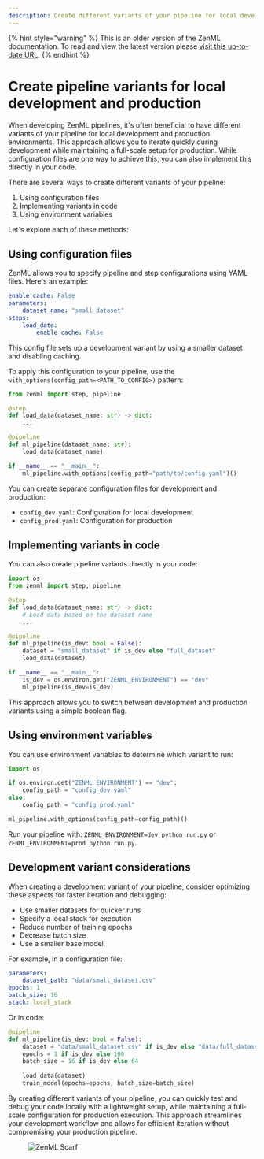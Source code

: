 ```yaml
---
description: Create different variants of your pipeline for local development and production.
---
```


{% hint style="warning" %}
This is an older version of the ZenML documentation. To read and view the latest version please [visit this up-to-date URL](https://docs.zenml.io).
{% endhint %}


# Create pipeline variants for local development and production

When developing ZenML pipelines, it's often beneficial to have different variants of your pipeline for local development and production environments. This approach allows you to iterate quickly during development while maintaining a full-scale setup for production. While configuration files are one way to achieve this, you can also implement this directly in your code.

There are several ways to create different variants of your pipeline:

1. Using configuration files
2. Implementing variants in code
3. Using environment variables

Let's explore each of these methods:

## Using configuration files

ZenML allows you to specify pipeline and step configurations using YAML files. Here's an example:

```yaml
enable_cache: False
parameters:
    dataset_name: "small_dataset"
steps:
    load_data:
        enable_cache: False
```

This config file sets up a development variant by using a smaller dataset and disabling caching.

To apply this configuration to your pipeline, use the `with_options(config_path=<PATH_TO_CONFIG>)` pattern:

```python
from zenml import step, pipeline

@step
def load_data(dataset_name: str) -> dict:
    ...

@pipeline
def ml_pipeline(dataset_name: str):
    load_data(dataset_name)

if __name__ == "__main__":
    ml_pipeline.with_options(config_path="path/to/config.yaml")()
```

You can create separate configuration files for development and production:

- `config_dev.yaml`: Configuration for local development
- `config_prod.yaml`: Configuration for production

## Implementing variants in code

You can also create pipeline variants directly in your code:

```python
import os
from zenml import step, pipeline

@step
def load_data(dataset_name: str) -> dict:
    # Load data based on the dataset name
    ...

@pipeline
def ml_pipeline(is_dev: bool = False):
    dataset = "small_dataset" if is_dev else "full_dataset"
    load_data(dataset)

if __name__ == "__main__":
    is_dev = os.environ.get("ZENML_ENVIRONMENT") == "dev"
    ml_pipeline(is_dev=is_dev)
```

This approach allows you to switch between development and production variants using a simple boolean flag.

## Using environment variables

You can use environment variables to determine which variant to run:

```python
import os

if os.environ.get("ZENML_ENVIRONMENT") == "dev":
    config_path = "config_dev.yaml"
else:
    config_path = "config_prod.yaml"

ml_pipeline.with_options(config_path=config_path)()
```

Run your pipeline with: `ZENML_ENVIRONMENT=dev python run.py` or `ZENML_ENVIRONMENT=prod python run.py`.

## Development variant considerations

When creating a development variant of your pipeline, consider optimizing these
aspects for faster iteration and debugging:

- Use smaller datasets for quicker runs
- Specify a local stack for execution
- Reduce number of training epochs
- Decrease batch size
- Use a smaller base model

For example, in a configuration file:

```yaml
parameters:
    dataset_path: "data/small_dataset.csv"
epochs: 1
batch_size: 16
stack: local_stack
```

Or in code:

```python
@pipeline
def ml_pipeline(is_dev: bool = False):
    dataset = "data/small_dataset.csv" if is_dev else "data/full_dataset.csv"
    epochs = 1 if is_dev else 100
    batch_size = 16 if is_dev else 64
    
    load_data(dataset)
    train_model(epochs=epochs, batch_size=batch_size)
```

By creating different variants of your pipeline, you can quickly test and debug
your code locally with a lightweight setup, while maintaining a full-scale
configuration for production execution. This approach streamlines your
development workflow and allows for efficient iteration without compromising
your production pipeline.
<!-- For scarf -->
<figure><img alt="ZenML Scarf" referrerpolicy="no-referrer-when-downgrade" src="https://static.scarf.sh/a.png?x-pxid=f0b4f458-0a54-4fcd-aa95-d5ee424815bc" /></figure>



